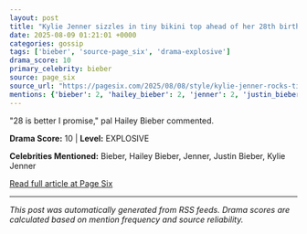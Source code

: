 ```yaml
---
layout: post
title: "Kylie Jenner sizzles in tiny bikini top ahead of her 28th birthday"
date: 2025-08-09 01:21:01 +0000
categories: gossip
tags: ['bieber', 'source-page_six', 'drama-explosive']
drama_score: 10
primary_celebrity: bieber
source: page_six
source_url: "https://pagesix.com/2025/08/08/style/kylie-jenner-rocks-tiny-bikini-top-ahead-of-28th-birthday/"
mentions: {'bieber': 2, 'hailey_bieber': 2, 'jenner': 2, 'justin_bieber': 2, 'kylie_jenner': 2}
---
```


"28 is better I promise," pal Hailey Bieber commented.

**Drama Score:** 10 | **Level:** EXPLOSIVE

**Celebrities Mentioned:** Bieber, Hailey Bieber, Jenner, Justin Bieber, Kylie Jenner

[Read full article at Page Six](https://pagesix.com/2025/08/08/style/kylie-jenner-rocks-tiny-bikini-top-ahead-of-28th-birthday/)

---
*This post was automatically generated from RSS feeds. Drama scores are calculated based on mention frequency and source reliability.*
